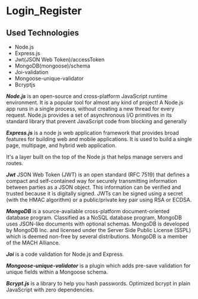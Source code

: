 # Login_Register

## Used Technologies
* Node.js
* Express.js
* Jwt(JSON Web Token)/accessToken
* MongoDB(mongoose)/schema
* Joi-validation
* Mongoose-unique-validator
* Bcryptjs


***Node.js*** is an open-source and cross-platform JavaScript runtime environment. It is a popular tool for almost any kind of project!
A Node.js app runs in a single process, without creating a new thread for every request. Node.js provides a set of asynchronous I/O primitives in its standard library that prevent JavaScript code from blocking and generally

***Express.js*** is a node js web application framework that provides broad features for building web and mobile applications. It is used to build a single page, multipage, and hybrid web application.

It's a layer built on the top of the Node js that helps manage servers and routes.

***Jwt*** JSON Web Token (JWT) is an open standard (RFC 7519) that defines a compact and self-contained way for securely transmitting information between parties as a JSON object. This information can be verified and trusted because it is digitally signed. JWTs can be signed using a secret (with the HMAC algorithm) or a public/private key pair using RSA or ECDSA.

***MongoDB*** is a source-available cross-platform document-oriented database program. Classified as a NoSQL database program, MongoDB uses JSON-like documents with optional schemas. MongoDB is developed by MongoDB Inc. and licensed under the Server Side Public License (SSPL) which is deemed non-free by several distributions. MongoDB is a member of the MACH Alliance.

***Joi*** is a code validation for Node.js and Express.

***Mongoose-unique-validator*** is a plugin which adds pre-save validation for unique fields within a Mongoose schema.

***Bcrypt.js*** is a library to help you hash passwords. Optimized bcrypt in plain JavaScript with zero dependencies.
